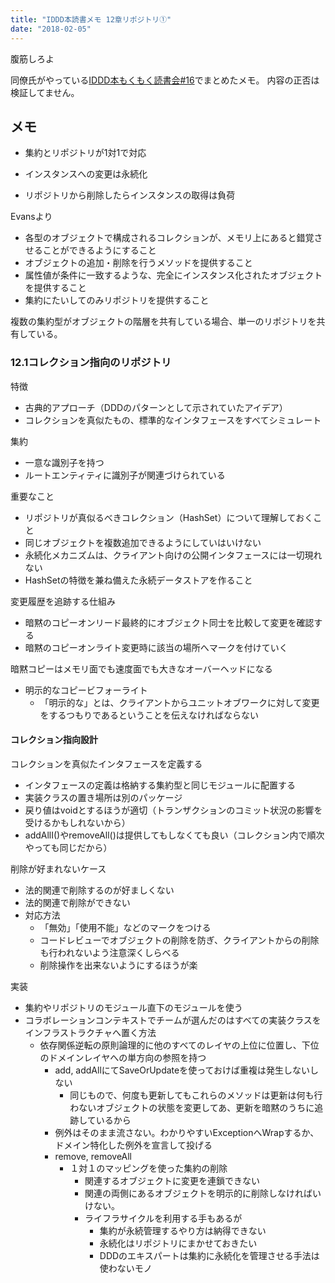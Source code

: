 ```yaml
---
title: "IDDD本読書メモ 12章リポジトリ①"
date: "2018-02-05"
---
```


腹筋しろよ

同僚氏がやっている[IDDD本もくもく読書会#16](https://teamspirit.connpass.com/event/78285/)でまとめたメモ。 内容の正否は検証してません。

## メモ

- 集約とリポジトリが1対1で対応

- インスタンスへの変更は永続化
- リポジトリから削除したらインスタンスの取得は負荷

Evansより

- 各型のオブジェクトで構成されるコレクションが、メモリ上にあると錯覚させることができるようにすること
- オブジェクトの追加・削除を行うメソッドを提供すること
- 属性値が条件に一致するような、完全にインスタンス化されたオブジェクトを提供すること
- 集約にたいしてのみリポジトリを提供すること

複数の集約型がオブジェクトの階層を共有している場合、単一のリポジトリを共有している。

### 12.1コレクション指向のリポジトリ

特徴

- 古典的アプローチ（DDDのパターンとして示されていたアイデア）
- コレクションを真似たもの、標準的なインタフェースをすべてシミュレート

集約

- 一意な識別子を持つ
- ルートエンティティに識別子が関連づけられている

重要なこと

- リポジトリが真似るべきコレクション（HashSet）について理解しておくこと
- 同じオブジェクトを複数追加できるようにしていはいけない
- 永続化メカニズムは、クライアント向けの公開インタフェースには一切現れない
- HashSetの特徴を兼ね備えた永続データストアを作ること

変更履歴を追跡する仕組み

- 暗黙のコピーオンリード最終的にオブジェクト同士を比較して変更を確認する
- 暗黙のコピーオンライト変更時に該当の場所へマークを付けていく

暗黙コピーはメモリ面でも速度面でも大きなオーバーヘッドになる

- 明示的なコピービフォーライト
    - 「明示的な」とは、クライアントからユニットオブワークに対して変更をするつもりであるということを伝えなければならない

#### コレクション指向設計

コレクションを真似たインタフェースを定義する

- インタフェースの定義は格納する集約型と同じモジュールに配置する
- 実装クラスの置き場所は別のパッケージ
- 戻り値はvoidとするほうが適切（トランザクションのコミット状況の影響を受けるかもしれないから）
- addAllI()やremoveAll()は提供してもしなくても良い（コレクション内で順次やっても同じだから）

削除が好まれないケース

- 法的関連で削除するのが好ましくない
- 法的関連で削除ができない
- 対応方法
    - 「無効」「使用不能」などのマークをつける
    - コードレビューでオブジェクトの削除を防ぎ、クライアントからの削除も行われないよう注意深くしらべる
    - 削除操作を出来ないようにするほうが楽

実装

- 集約やリポジトリのモジュール直下のモジュールを使う
- コラボレーションコンテキストでチームが選んだのはすべての実装クラスをインフラストラクチャへ置く方法
    - 依存関係逆転の原則論理的に他のすべてのレイヤの上位に位置し、下位のドメインレイヤへの単方向の参照を持つ
        - add, addAllにてSaveOrUpdateを使っておけば重複は発生しないしない
            - 同じもので、何度も更新してもこれらのメソッドは更新は何も行わないオブジェクトの状態を変更してあ、更新を暗黙のうちに追跡しているから
        - 例外はそのまま流さない。わかりやすいExceptionへWrapするか、ドメイン特化した例外を宣言して投げる
        - remove, removeAll
            - １対１のマッピングを使った集約の削除
                - 関連するオブジェクトに変更を連鎖できない
                - 関連の両側にあるオブジェクトを明示的に削除しなければいけない。
                - ライフラサイクルを利用する手もあるが
                    - 集約が永続管理するやり方は納得できない
                    - 永続化はリポジトリにまかせておきたい
                    - DDDのエキスパートは集約に永続化を管理させる手法は使わないモノ
